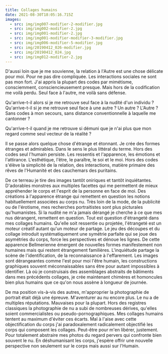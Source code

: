 ```yaml
---
title: Collages humains
date: 2021-08-30T18:05:16.715Z
images:
  - src: img/img007-modifier-2-modifier.jpg
  - src: img/img002-modifier-2.jpg
  - src: img/img001-modifier-2.jpg
  - src: img/img001-modifier-modifier-3-modifier.jpg
  - src: img/img006-modifier-5-modifier.jpg
  - src: img/20190412_026-modifier.jpg
  - src: img/20190412_024.jpg
  - src: img/img012-modifier-2.jpg
---
```


D'aussi loin que je me souvienne, la relation à l'Autre est une chose délicate pour moi. Pour ne pas dire compliquée. Les interactions sociales ne sont pas mon fort. J'ai appris la plupart des codes par mimétisme, consciemment, consciencieusement presque. Mais hors de la codification me voilà perdu. Seul face à l'autre, me voilà sans défense. 

Qu'arrive-t-il alors si je me retrouve seul face à la nudité d'un individu ?
Qu'arrive-t-il si je me retrouve seul face à une autre ? Un autre ? L'Autre ? Sans codes à mon secours, sans distance conventionnelle à laquelle me cantonner ?

Qu'arrive-t-il quand je me retrouve si démuni que je n'ai plus que mon regard comme seul vecteur de la réalité ?

Il se passe alors quelque chose d'étrange et étonnant. Je crée des formes étranges et admirables. Dans le sens le plus littéral du terme. Hors des codes seul l'humain persiste. Les ressentis et l'apparence, les émotions et l'attirance. L'esthétique, l'être, le paraître, le soi et le moi. Hors des codes s'élève la simplicité de la relation, des interactions, matière primaire des rêves de l'Humanité et des cauchemars des puritains.

De ce terreau je tire des images tantôt oniriques et tantôt inquiétantes. D'adorables monstres aux multiples facettes qui me permettent de mieux appréhender le corps et l'esprit de la personne en face de moi. Des créations à l'apparence étrange qui remettent en question les notions habituellement associées au corps nu. Très loin de la mode, de la publicité ou de l'érotisme, mes recherches portraitistes sont plus picturales qu'humanistes. Si la nudité ne m'a jamais dérangé je cherche à ce que mes nus dérangent, remettent en question. Tout est question d'étrangeté dans mes collages humains. Qu'elle soit ressentie ou projetée, l'étrangeté est un moteur créatif autant qu'un moteur de partage. Le jeu des découpes et du collage introduit systématiquement une symétrie parfaite qui se joue des asymétries du corps, force les perspectives et dénoue les lignes. De cette apparence Bellmerienne émergent de nouvelles formes manifestement non humaines mais qui restent étrangement familières. L'inquiétude partage la scène de l'identification, de la reconnaissance à l'effarement. Les images sont dérangeantes comme l'est pour moi l'être humain, les constructions graphiques souvent méconnaissables sans être pour autant impossibles à identifier. Là où je construisais des assemblages abstraits de bâtiments dans mes précédents collages, je crée maintenant chimères et homoncules bien plus humains que ce qu'on nous assène à longueur de journée.	

De ma position vis-à-vis des autres, m'approprier la photographie de portrait était déjà une épreuve. M'aventurer au nu encore plus. Le nu a de multiples réputations. Mauvaises pour la plupart. Hors des registres classiques la photographie de nu a subi de nombreuses dérives, qu'elles soient commercialistes ou pseudo-pornographiques. Mes collages humains tentent au maximum d'éviter ces écarts. Mal à l'aise avec cette objectification du corps j'ai paradoxalement radicalement objectifié les corps qui composent les collages. Peut-être pour m'en libérer, justement. Pour totalement abstraire mes photos du regard pervers qui confronte bien souvent le nu. En déshumanisant les corps, j'espère offrir une nouvelle perspective non seulement sur le corps mais aussi sur l'Humain.